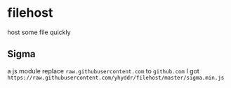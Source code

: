 # filehost
host some file quickly

## Sigma
a js module
replace `raw.githubusercontent.com` to `github.com` I got 
`https://raw.githubusercontent.com/yhyddr/filehost/master/sigma.min.js`
